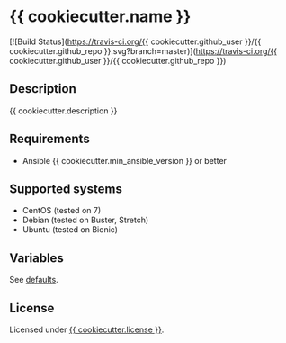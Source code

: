 # {{ cookiecutter.name }}

[![Build Status](https://travis-ci.org/{{ cookiecutter.github_user }}/{{ cookiecutter.github_repo }}.svg?branch=master)](https://travis-ci.org/{{ cookiecutter.github_user }}/{{ cookiecutter.github_repo }})

## Description
{{ cookiecutter.description }}

## Requirements
* Ansible {{ cookiecutter.min_ansible_version }} or better

## Supported systems
* CentOS (tested on 7)
* Debian (tested on Buster, Stretch)
* Ubuntu (tested on Bionic)

## Variables
See [defaults](defaults/main.yml).

## License
Licensed under [{{ cookiecutter.license }}](LICENSE.txt).
